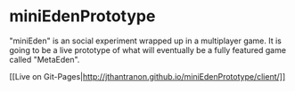 miniEdenPrototype
=================

"miniEden" is an social experiment wrapped up in a multiplayer game. It is going to be a live prototype of what will eventually be a fully featured game called "MetaEden".

[[Live on Git-Pages|http://jthantranon.github.io/miniEdenPrototype/client/]]
